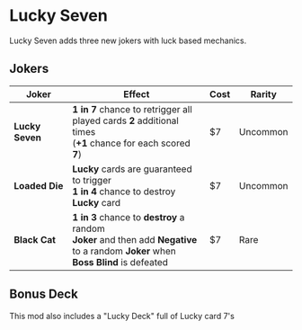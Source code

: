 # Lucky Seven

Lucky Seven adds three new jokers with luck based mechanics.

## Jokers

| **Joker** | **Effect** | **Cost** | **Rarity** |
| ----------|----------- | -------- | ---------- |
| **Lucky Seven** | **1 in 7** chance to retrigger all</br>played cards **2** additional times</br>(**+1** chance for each scored **7**) | $7 | Uncommon |
| **Loaded Die**  | **Lucky** cards are guaranteed to trigger</br>**1 in 4** chance to destroy **Lucky** card | $7 | Uncommon |
| **Black Cat** | **1 in 3** chance to **destroy** a random</br>**Joker** and then add **Negative**</br>to a random **Joker** when</br>**Boss Blind** is defeated | $7 | Rare |

## Bonus Deck

This mod also includes a "Lucky Deck" full of Lucky card 7's

